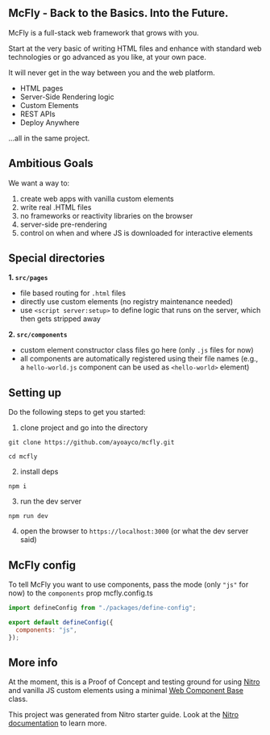 McFly - Back to the Basics. Into the Future.
---

McFly is a full-stack web framework that grows with you.

Start at the very basic of writing HTML files and enhance with standard web technologies or go advanced as you like, at your own pace.

It will never get in the way between you and the web platform.

- HTML pages
- Server-Side Rendering logic
- Custom Elements
- REST APIs
- Deploy Anywhere

...all in the same project.


## Ambitious Goals
We want a way to:
1. create web apps with vanilla custom elements
1. write real .HTML files
1. no frameworks or reactivity libraries on the browser
1. server-side pre-rendering
1. control on when and where JS is downloaded for interactive elements

## Special directories
**1. `src/pages`**
- file based routing for `.html` files
- directly use custom elements (no registry maintenance needed)
- use `<script server:setup>` to define logic that runs on the server, which then gets stripped away

**2. `src/components`**
- custom element constructor class files go here (only `.js` files for now)
- all components are automatically registered using their file names (e.g., a `hello-world.js` component can be used as `<hello-world>` element)

## Setting up

Do the following steps to get you started:

1. clone project and go into the directory
```
git clone https://github.com/ayoayco/mcfly.git
```
```
cd mcfly
```

2. install deps
```
npm i
```

3. run the dev server
```
npm run dev
```

4. open the browser to `https://localhost:3000` (or what the dev server said)

## McFly config

To tell McFly you want to use components, pass the mode (only `"js"` for now) to the `components` prop mcfly.config.ts

```js
import defineConfig from "./packages/define-config";

export default defineConfig({
  components: "js",
});

```


## More info
At the moment, this is a Proof of Concept and testing ground for using [Nitro](https://nitro.unjs.io) and vanilla JS custom elements using a minimal [Web Component Base](https://ayco.io/n/web-component-base) class.

This project was generated from Nitro starter guide. Look at the [Nitro documentation](https://nitro.unjs.io/) to learn more.

